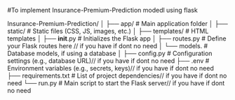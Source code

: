 #To implement Insurance-Premium-Prediction modedl using flask

Insurance-Premium-Prediction/
│
├── app/                    # Main application folder
│   ├── static/             # Static files (CSS, JS, images, etc.)
│   ├── templates/          # HTML templates
│   ├── __init__.py         # Initializes the Flask app
│   ├── routes.py           # Define your Flask routes here // if you have if dont no need
│   └── models.          # Database models, if using a database
│
├── config.py               # Configuration settings (e.g., database URL)// if you have if dont no need
├── .env                    # Environment variables (e.g., secrets, keys)// if you have if dont no need
├── requirements.txt        # List of project dependencies// if you have if dont no need
└── run.py                  # Main script to start the Flask server// if you have if dont no need


